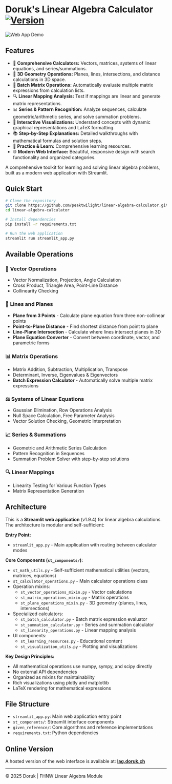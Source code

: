 # Doruk's Linear Algebra Calculator [![Version](https://img.shields.io/badge/version-1.9.4-blue.svg)](https://github.com/peaktwilight/linear-algebra-calculator/releases/tag/v1.9.4)
![Web App Demo](public/linear-algebra-calculator.gif)

## Features

-   🔢 **Comprehensive Calculators:** Vectors, matrices, systems of linear equations, and series/summations.
-   📐 **3D Geometry Operations:** Planes, lines, intersections, and distance calculations in 3D space.
-   🧮 **Batch Matrix Operations:** Automatically evaluate multiple matrix expressions from calculation lists.
-   🔍 **Linear Mapping Analysis:** Test if mappings are linear and generate matrix representations.
-   📊 **Series & Pattern Recognition:** Analyze sequences, calculate geometric/arithmetic series, and solve summation problems.
-   🎨 **Interactive Visualizations:** Understand concepts with dynamic graphical representations and LaTeX formatting.
-   📚 **Step-by-Step Explanations:** Detailed walkthroughs with mathematical formulas and solution steps.
-   🧠 **Practice & Learn:** Comprehensive learning resources.
-   🌐 **Modern Web Interface:** Beautiful, responsive design with search functionality and organized categories.

A comprehensive toolkit for learning and solving linear algebra problems, built as a modern web application with Streamlit.

## Quick Start

```bash
# Clone the repository
git clone https://github.com/peaktwilight/linear-algebra-calculator.git
cd linear-algebra-calculator

# Install dependencies
pip install -r requirements.txt

# Run the web application
streamlit run streamlit_app.py
```

## Available Operations

### 🔢 **Vector Operations**
- Vector Normalization, Projection, Angle Calculation
- Cross Product, Triangle Area, Point-Line Distance
- Collinearity Checking

### 📐 **Lines and Planes**
- **Plane from 3 Points** - Calculate plane equation from three non-collinear points
- **Point-to-Plane Distance** - Find shortest distance from point to plane
- **Line-Plane Intersection** - Calculate where lines intersect planes in 3D
- **Plane Equation Converter** - Convert between coordinate, vector, and parametric forms

### 📊 **Matrix Operations**
- Matrix Addition, Subtraction, Multiplication, Transpose
- Determinant, Inverse, Eigenvalues & Eigenvectors
- **Batch Expression Calculator** - Automatically solve multiple matrix expressions

### ⚖️ **Systems of Linear Equations**
- Gaussian Elimination, Row Operations Analysis
- Null Space Calculation, Free Parameter Analysis
- Vector Solution Checking, Geometric Interpretation

### 📈 **Series & Summations**
- Geometric and Arithmetic Series Calculation
- Pattern Recognition in Sequences
- Summation Problem Solver with step-by-step solutions

### 🔍 **Linear Mappings**
- Linearity Testing for Various Function Types
- Matrix Representation Generation

## Architecture

This is a **Streamlit web application** (v1.9.4) for linear algebra calculations. The architecture is modular and self-sufficient:

**Entry Point:**
- `streamlit_app.py` - Main application with routing between calculator modes

**Core Components (`st_components/`):**
- `st_math_utils.py` - Self-sufficient mathematical utilities (vectors, matrices, equations)
- `st_calculator_operations.py` - Main calculator operations class
- Operation mixins:
  - `st_vector_operations_mixin.py` - Vector calculations
  - `st_matrix_operations_mixin.py` - Matrix operations
  - `st_plane_operations_mixin.py` - 3D geometry (planes, lines, intersections)
- Specialized calculators:
  - `st_batch_calculator.py` - Batch matrix expression evaluator
  - `st_summation_calculator.py` - Series and summation calculator
  - `st_linearity_operations.py` - Linear mapping analysis
- UI components:
  - `st_learning_resources.py` - Educational content
  - `st_visualization_utils.py` - Plotting and visualizations

**Key Design Principles:**
- All mathematical operations use numpy, sympy, and scipy directly
- No external API dependencies
- Organized as mixins for maintainability
- Rich visualizations using plotly and matplotlib
- LaTeX rendering for mathematical expressions

## File Structure

-   `streamlit_app.py`: Main web application entry point
-   `st_components/`: Streamlit interface components
-   `given_reference/`: Core algorithms and reference implementations
-   `requirements.txt`: Python dependencies

## Online Version

A hosted version of the web interface is available at:
**[lag.doruk.ch](https://lag.doruk.ch)**

---

© 2025 Doruk | FHNW Linear Algebra Module